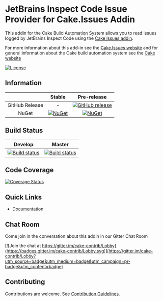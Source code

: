 # JetBrains Inspect Code Issue Provider for Cake.Issues Addin

This addin for the Cake Build Automation System allows you to read issues logged by JetBrains Inspect Code
using the [Cake Issues addin](https://github.com/cake-contrib/Cake.Issues).

For more information about this add-in see the [Cake.Issues website](https://cake-contrib.github.io/Cake.Issues.Website)
and for general information about the Cake build automation system see the [Cake website](http://cakebuild.net)

[![License](http://img.shields.io/:license-mit-blue.svg)](https://github.com/cake-contrib/Cake.ca.Issues.InspectCode/blob/feature/build/LICENSE)

## Information

| | Stable | Pre-release |
|:--:|:--:|:--:|
|GitHub Release|-|[![GitHub release](https://img.shields.io/github/release/cake-contrib/Cake.Issues.InspectCode.svg)](https://github.com/cake-contrib/Cake.Issues.InspectCode/releases/latest)|
|NuGet|[![NuGet](https://img.shields.io/nuget/v/Cake.Issues.InspectCode.svg)](https://www.nuget.org/packages/Cake.Issues.InspectCode)|[![NuGet](https://img.shields.io/nuget/vpre/Cake.Issues.InspectCode.svg)](https://www.nuget.org/packages/Cake.Issues.InspectCode)|

## Build Status

|Develop|Master|
|:--:|:--:|
|[![Build status](https://ci.appveyor.com/api/projects/status/fjfnelcjsu3d3qb8/branch/develop?svg=true)](https://ci.appveyor.com/project/cakecontrib/cake-issues-inspectcode/branch/develop)|[![Build status](https://ci.appveyor.com/api/projects/status/fjfnelcjsu3d3qb8/branch/develop?svg=true)](https://ci.appveyor.com/project/cakecontrib/cake-issues-inspectcode/branch/master)|

## Code Coverage

[![Coverage Status](https://coveralls.io/repos/github/cake-contrib/Cake.Issues.InspectCode/badge.svg?branch=develop)](https://coveralls.io/github/cake-contrib/Cake.Issues.InspectCode?branch=develop)

## Quick Links

- [Documentation](https://cake-contrib.github.io/Cake.Issues.Website)

## Chat Room

Come join in the conversation about this addin in our Gitter Chat Room

[![Join the chat at https://gitter.im/cake-contrib/Lobby](https://badges.gitter.im/cake-contrib/Lobby.svg)](https://gitter.im/cake-contrib/Lobby?utm_source=badge&utm_medium=badge&utm_campaign=pr-badge&utm_content=badge)

## Contributing

Contributions are welcome. See [Contribution Guidelines](CONTRIBUTING.md).